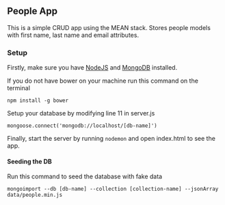 ## People App

This is a simple CRUD app using the MEAN stack. Stores people models with first name, last
name and email attributes.

### Setup

Firstly, make sure you have [NodeJS](http://nodejs.org/download/) and 
[MongoDB](http://www.mongodb.org/downloads) installed.

If you do not have bower on your machine run this command on the terminal

```npm install -g bower```

Setup your database by modifying line 11 in server.js

`mongoose.connect('mongodb://localhost/[db-name]')`

Finally, start the server by running `nodemon` and open index.html to see the app.

#### Seeding the DB

Run this command to seed the database with fake data

```mongoimport --db [db-name] --collection [collection-name] --jsonArray data/people.min.js```
